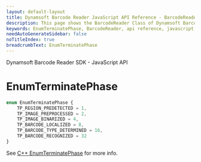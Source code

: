 ```yaml
---
layout: default-layout
title: Dynamsoft Barcode Reader JavaScript API Reference - BarcodeReader
description: This page shows the BarcodeReader Class of Dynamsoft Barcode Reader JavaScript SDK.
keywords: EnumTerminatePhase, BarcodeReader, api reference, javascript, js
needAutoGenerateSidebar: false
noTitleIndex: true
breadcrumbText: EnumTerminatePhase
---
```


Dynamsoft Barcode Reader SDK - JavaScript API
# EnumTerminatePhase

```ts
enum EnumTerminatePhase {
    TP_REGION_PREDETECTED = 1,
    TP_IMAGE_PREPROCESSED = 2,
    TP_IMAGE_BINARIZED = 4,
    TP_BARCODE_LOCALIZED = 8,
    TP_BARCODE_TYPE_DETERMINED = 16,
    TP_BARCODE_RECOGNIZED = 32
}
```

See [C++ EnumTerminatePhase](https://www.dynamsoft.com/barcode-reader/parameters/enum/parameter-mode-enums.html?ver=latest#terminatephase) for more info.